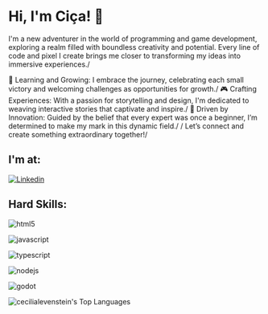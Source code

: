 # Hi, I'm Ciça! 👋

I'm a new adventurer in the world of programming and game development, exploring a realm filled with boundless creativity and potential. Every line of code and pixel I create brings me closer to transforming my ideas into immersive experiences./

🌱 Learning and Growing: I embrace the journey, celebrating each small victory and welcoming challenges as opportunities for growth./
🎮 Crafting Experiences: With a passion for storytelling and design, I'm dedicated to weaving interactive stories that captivate and inspire./
🚀 Driven by Innovation: Guided by the belief that every expert was once a beginner, I’m determined to make my mark in this dynamic field./
/
Let’s connect and create something extraordinary together!/

## I'm at:


[![Linkedin](https://img.shields.io/badge/LinkedIn-0077B5?style=for-the-badge&logo=linkedin&logoColor=white)](https://www.linkedin.com/in/cecilialevenstein/)


## Hard Skills:

![html5](https://img.shields.io/badge/HTML5-E34F26?style=for-the-badge&logo=html5&logoColor=white)

![javascript](https://img.shields.io/badge/JavaScript-323330?style=for-the-badge&logo=javascript&logoColor=F7DF1E)

![typescript](https://img.shields.io/badge/TypeScript-007ACC?style=for-the-badge&logo=typescript&logoColor=white) 

![nodejs](https://img.shields.io/badge/Node%20js-339933?style=for-the-badge&logo=nodedotjs&logoColor=white)

![godot](https://img.shields.io/badge/GODOT-478CBF?logo=godot-engine&logoColor=white&style=for-the-badge)



![cecilialevenstein's Top Languages](https://github-readme-stats.vercel.app/api/top-langs/?username=cecilialevenstein&theme=vue-dark&show_icons=true&hide_border=true&layout=compact)
